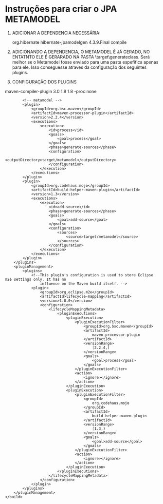 # Instruções para criar o JPA METAMODEL 

1. ADICIONAR A DEPENDENCIA NECESSÁRIA:

	<dependency>
	            <groupId>org.hibernate</groupId>
	            <artifactId>hibernate-jpamodelgen</artifactId>
	            <version>4.3.9.Final</version>
	            <scope>compile</scope>
	 </dependency>

2. ADICIONANDO A DEPENDENCIA, O METAMODEL É JÁ GERADO, NO ENTATNTO ELE É GERARADO NA PASTA \target\generateclass. 
	Será melhor se o Metamodel fosse enviado para uma pasta espefifica apenas para ele. Isso conseguesse atraves da 
	configuração dos seguintes plugins.

3. CONFIGURAÇÃO DOS PLUGINS


  <build>
        <plugins>
            <plugin>
                <artifactId>maven-compiler-plugin</artifactId>
                <version>3.0</version>
                <configuration>
                    <source>1.8</source>
                    <target>1.8</target>
                    <!-- necessary to generate the Metamodel, with this we compile the anotations just one time -->
                    <compilerArgument>-proc:none</compilerArgument>
                </configuration>
            </plugin>

            <!-- metamodel -->
            <plugin>
                <groupId>org.bsc.maven</groupId>
                <artifactId>maven-processor-plugin</artifactId>
                <version>2.2.4</version>
                <executions>
                    <execution>
                        <id>process</id>
                        <goals>
                            <goal>process</goal>
                        </goals>
                        <phase>generate-sources</phase>
                        <configuration>
                            <outputDirectory>target/metamodel</outputDirectory>
                        </configuration>
                    </execution>
                </executions>
            </plugin>
            <plugin>
                <groupId>org.codehaus.mojo</groupId>
                <artifactId>build-helper-maven-plugin</artifactId>
                <version>1.3</version>
                <executions>
                    <execution>
                        <id>add-source</id>
                        <phase>generate-sources</phase>
                        <goals>
                            <goal>add-source</goal>
                        </goals>
                        <configuration>
                            <sources>
                                <source>target/metamodel</source>
                            </sources>
                        </configuration>
                    </execution>
                </executions>
            </plugin>
        </plugins>
        <pluginManagement>
            <plugins>
                <!--This plugin's configuration is used to store Eclipse m2e settings only. It has no 
                    influence on the Maven build itself. -->
                <plugin>
                    <groupId>org.eclipse.m2e</groupId>
                    <artifactId>lifecycle-mapping</artifactId>
                    <version>1.0.0</version>
                    <configuration>
                        <lifecycleMappingMetadata>
                            <pluginExecutions>
                                <pluginExecution>
                                    <pluginExecutionFilter>
                                        <groupId>org.bsc.maven</groupId>
                                        <artifactId>
                                            maven-processor-plugin
                                        </artifactId>
                                        <versionRange>
                                            [2.2.4,)
                                        </versionRange>
                                        <goals>
                                            <goal>process</goal>
                                        </goals>
                                    </pluginExecutionFilter>
                                    <action>
                                        <ignore></ignore>
                                    </action>
                                </pluginExecution>
                                <pluginExecution>
                                    <pluginExecutionFilter>
                                        <groupId>
                                            org.codehaus.mojo
                                        </groupId>
                                        <artifactId>
                                            build-helper-maven-plugin
                                        </artifactId>
                                        <versionRange>
                                            [1.3,)
                                        </versionRange>
                                        <goals>
                                            <goal>add-source</goal>
                                        </goals>
                                    </pluginExecutionFilter>
                                    <action>
                                        <ignore></ignore>
                                    </action>
                                </pluginExecution>
                            </pluginExecutions>
                        </lifecycleMappingMetadata>
                    </configuration>
                </plugin>
            </plugins>
        </pluginManagement>
    </build>  